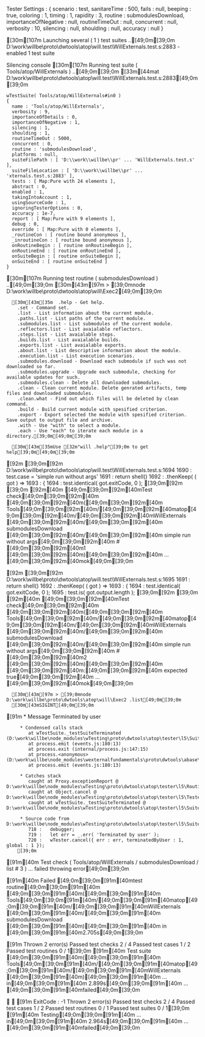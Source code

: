 Tester Settings :
{
  scenario : test, 
  sanitareTime : 500, 
  fails : null, 
  beeping : true, 
  coloring : 1, 
  timing : 1, 
  rapidity : 3, 
  routine : submodulesDownload, 
  importanceOfNegative : null, 
  routineTimeOut : null, 
  concurrent : null, 
  verbosity : 10, 
  silencing : null, 
  shoulding : null, 
  accuracy : null
}

[30m[107m  Launching several ( 1 ) test suites ..[49;0m[39;0m
  D:\work\willbe\proto\dwtools\atop\will.test\WillExternals.test.s:2883 - enabled
  1 test suite

  Silencing console
[30m[107m    Running test suite ( Tools/atop/WillExternals ) ..[49;0m[39;0m
    [33m[44mat  D:\work\willbe\proto\dwtools\atop\will.test\WillExternals.test.s:2883[49;0m[39;0m
    
    wTestSuite( Tools/atop/WillExternals#in0 )
    {
      name : 'Tools/atop/WillExternals', 
      verbosity : 9, 
      importanceOfDetails : 0, 
      importanceOfNegative : 1, 
      silencing : 1, 
      shoulding : 1, 
      routineTimeOut : 5000, 
      concurrent : 0, 
      routine : 'submodulesDownload', 
      platforms : null, 
      suiteFilePath : [ 'D:\\work\\willbe\\pr' ... 'WillExternals.test.s' ], 
      suiteFileLocation : [ 'D:\\work\\willbe\\pr' ... 'xternals.test.s:2883' ], 
      tests : [ Map:Pure with 24 elements ], 
      abstract : 0, 
      enabled : 1, 
      takingIntoAccount : 1, 
      usingSourceCode : 1, 
      ignoringTesterOptions : 0, 
      accuracy : 1e-7, 
      report : [ Map:Pure with 9 elements ], 
      debug : 0, 
      override : [ Map:Pure with 0 elements ], 
      _routineCon : [ routine bound anonymous ], 
      _inroutineCon : [ routine bound anonymous ], 
      onRoutineBegin : [ routine onRoutineBegin ], 
      onRoutineEnd : [ routine onRoutineEnd ], 
      onSuiteBegin : [ routine onSuiteBegin ], 
      onSuiteEnd : [ routine onSuiteEnd ]
    }
[30m[107m      Running test routine ( submodulesDownload ) ..[49;0m[39;0m
      [30m[43m[97m > [39;0mnode D:\work\willbe\proto\dwtools\atop\will\Exec2[49;0m[39;0m
      
      [30m[43m[35m  .help - Get help. 
        .set - Command set. 
        .list - List information about the current module. 
        .paths.list - List paths of the current module. 
        .submodules.list - List submodules of the current module. 
        .reflectors.list - List avaialable reflectors. 
        .steps.list - List avaialable steps. 
        .builds.list - List avaialable builds. 
        .exports.list - List avaialable exports. 
        .about.list - List descriptive information about the module. 
        .execution.list - List execution scenarios. 
        .submodules.download - Download each submodule if such was not downloaded so far. 
        .submodules.upgrade - Upgrade each submodule, checking for available updates for such. 
        .submodules.clean - Delete all downloaded submodules. 
        .clean - Clean current module. Delete genrated artifacts, temp files and downloaded submodules. 
        .clean.what - Find out which files will be deleted by clean command. 
        .build - Build current module with spesified criterion. 
        .export - Export selected the module with spesified criterion. Save output to output file and archive. 
        .with - Use "with" to select a module. 
        .each - Use "each" to iterate each module in a directory.[39;0m[49;0m[39;0m
      
      [30m[43m[35mUse [32m"will .help"[39;0m to get help[39;0m[49;0m[39;0m

[92m         [39;0m[92m 
        D:\work\willbe\proto\dwtools\atop\will.test\WillExternals.test.s:1694
            1690 :     test.case = 'simple run without args'
            1691 :     return shell()
            1692 :     .thenKeep( ( got ) =>
            1693 :     {
            1694 :       test.identical( got.exitCode, 0 ); [39;0m[92m [39;0m
[92m[40m        [49;0m[39;0m[92m[40mTest check[49;0m[39;0m[92m[40m [49;0m[39;0m[92m[40m([49;0m[39;0m[92m[40m Tools[49;0m[39;0m[92m[40m/[49;0m[39;0m[92m[40matop[49;0m[39;0m[92m[40m/[49;0m[39;0m[92m[40mWillExternals [49;0m[39;0m[92m[40m/[49;0m[39;0m[92m[40m submodulesDownload [49;0m[39;0m[92m[40m/[49;0m[39;0m[92m[40m simple run without args[49;0m[39;0m[92m[40m # [49;0m[39;0m[92m[40m1 [49;0m[39;0m[92m[40m)[49;0m[39;0m[92m[40m ... [49;0m[39;0m[92m[40mok[49;0m[39;0m


[92m         [39;0m[92m 
        D:\work\willbe\proto\dwtools\atop\will.test\WillExternals.test.s:1695
            1691 :     return shell()
            1692 :     .thenKeep( ( got ) =>
            1693 :     {
            1694 :       test.identical( got.exitCode, 0 );
            1695 :       test.is( got.output.length ); [39;0m[92m [39;0m
[92m[40m        [49;0m[39;0m[92m[40mTest check[49;0m[39;0m[92m[40m [49;0m[39;0m[92m[40m([49;0m[39;0m[92m[40m Tools[49;0m[39;0m[92m[40m/[49;0m[39;0m[92m[40matop[49;0m[39;0m[92m[40m/[49;0m[39;0m[92m[40mWillExternals [49;0m[39;0m[92m[40m/[49;0m[39;0m[92m[40m submodulesDownload [49;0m[39;0m[92m[40m/[49;0m[39;0m[92m[40m simple run without args[49;0m[39;0m[92m[40m # [49;0m[39;0m[92m[40m2 [49;0m[39;0m[92m[40m)[49;0m[39;0m[92m[40m [49;0m[39;0m[92m[40m:[49;0m[39;0m[92m[40m expected true[49;0m[39;0m[92m[40m ... [49;0m[39;0m[92m[40mok[49;0m[39;0m

      [30m[43m[97m > [39;0mnode D:\work\willbe\proto\dwtools\atop\will\Exec2 .list[49;0m[39;0m
      [30m[43mSIGINT[49;0m[39;0m

[91m         * Message
        Terminated by user   
        
         * Condensed calls stack
            at wTestSuite._testSuiteTerminated (D:\work\willbe\node_modules\wTesting\proto\dwtools\atop\tester\l5\Suite.s:719:15)
            at process.emit (events.js:180:13)
            at process.exit (internal/process.js:147:15)
            at process.<anonymous> (D:\work\willbe\node_modules\wexternalfundamentals\proto\dwtools\abase\l4\External.s:1113:15)
            at process.emit (events.js:180:13)
        
         * Catches stack
            caught at Proxy.exceptionReport @ D:\work\willbe\node_modules\wTesting\proto\dwtools\atop\tester\l5\Routine.s:2243
            caught at Object.cancel @ D:\work\willbe\node_modules\wTesting\proto\dwtools\atop\tester\l5\Tester.s:709
            caught at wTestSuite._testSuiteTerminated @ D:\work\willbe\node_modules\wTesting\proto\dwtools\atop\tester\l5\Suite.s:719
        
         * Source code from D:\work\willbe\node_modules\wTesting\proto\dwtools\atop\tester\l5\Suite.s:719
            718 :   debugger;
            719 :   let err = _.err( 'Terminated by user' );
            720 :   wTester.cancel({ err : err, terminatedByUser : 1, global : 1 });
        [39;0m
[91m[40m        Test check ( Tools/atop/WillExternals / submodulesDownload / list # 3 ) ... failed throwing error[49;0m[39;0m

[91m[40m      Failed [49;0m[39;0m[91m[40mtest routine[49;0m[39;0m[91m[40m [49;0m[39;0m[91m[40m([49;0m[39;0m[91m[40m Tools[49;0m[39;0m[91m[40m/[49;0m[39;0m[91m[40matop[49;0m[39;0m[91m[40m/[49;0m[39;0m[91m[40mWillExternals [49;0m[39;0m[91m[40m/[49;0m[39;0m[91m[40m submodulesDownload [49;0m[39;0m[91m[40m)[49;0m[39;0m[91m[40m in [49;0m[39;0m[91m[40m2.705s[49;0m[39;0m

[91m    Thrown 2 error(s)
    Passed test checks 2 / 4
    Passed test cases 1 / 2
    Passed test routines 0 / 1[39;0m
[91m[40m    Test suite [49;0m[39;0m[91m[40m([49;0m[39;0m[91m[40m Tools[49;0m[39;0m[91m[40m/[49;0m[39;0m[91m[40matop[49;0m[39;0m[91m[40m/[49;0m[39;0m[91m[40mWillExternals [49;0m[39;0m[91m[40m)[49;0m[39;0m[91m[40m ... in[49;0m[39;0m[91m[40m 2.899s[49;0m[39;0m[91m[40m ... [49;0m[39;0m[91m[40mfailed[49;0m[39;0m



[91m  ExitCode : -1
  Thrown 2 error(s)
  Passed test checks 2 / 4
  Passed test cases 1 / 2
  Passed test routines 0 / 1
  Passed test suites 0 / 1[39;0m
[91m[40m  Testing[49;0m[39;0m[91m[40m ... in[49;0m[39;0m[91m[40m 2.964s[49;0m[39;0m[91m[40m ... [49;0m[39;0m[91m[40mfailed[49;0m[39;0m
